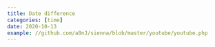 ```yaml
---
title: Date difference
categories: [time]
date: 2020-10-13
example: //github.com/a8nJ/sienna/blob/master/youtube/youtube.php
---
```

